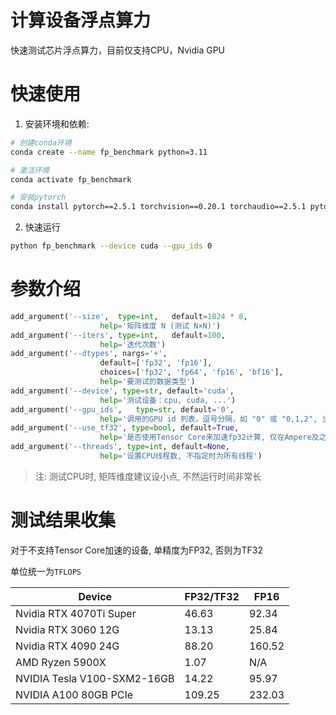 # 计算设备浮点算力

快速测试芯片浮点算力，目前仅支持CPU，Nvidia GPU

# 快速使用

1. 安装环境和依赖:

```sh
# 创建conda环境
conda create --name fp_benchmark python=3.11

# 激活环境
conda activate fp_benchmark

# 安装pytorch
conda install pytorch==2.5.1 torchvision==0.20.1 torchaudio==2.5.1 pytorch-cuda=12.4 -c pytorch -c nvidia
```

2. 快速运行

```sh
python fp_benchmark --device cuda --gpu_ids 0
```

# 参数介绍

```py
add_argument('--size',  type=int,   default=1024 * 8,
                    help='矩阵维度 N (测试 N×N)')
add_argument('--iters', type=int,   default=100,
                    help='迭代次数')
add_argument('--dtypes', nargs='+',
                    default=['fp32', 'fp16'],
                    choices=['fp32', 'fp64', 'fp16', 'bf16'],
                    help='要测试的数据类型')
add_argument('--device', type=str, default='cuda',
                    help='测试设备：cpu, cuda, ...')
add_argument('--gpu_ids',   type=str, default='0',
                    help='调用的GPU id 列表，逗号分隔，如 "0" 或 "0,1,2", 当填入1个时, 表示测试单卡性能')
add_argument('--use_tf32', type=bool, default=True,
                    help='是否使用Tensor Core来加速fp32计算, 仅在Ampere及之后架构才支持')
add_argument('--threads', type=int, default=None,
                    help='设置CPU线程数, 不指定时为所有线程')
```

> 注: 测试CPU时, 矩阵维度建议设小点, 不然运行时间非常长


# 测试结果收集

对于不支持Tensor Core加速的设备, 单精度为FP32, 否则为TF32

单位统一为`TFLOPS`

| Device                         | FP32/TF32 | FP16 |
|--------------------------------|---------|------|
| Nvidia RTX 4070Ti Super        | 46.63   | 92.34 |
| Nvidia RTX 3060 12G            | 13.13   | 25.84 |
| Nvidia RTX 4090 24G            | 88.20   | 160.52 |
| AMD Ryzen 5900X                | 1.07    | N/A  |
| NVIDIA Tesla V100-SXM2-16GB    | 14.22   | 95.97 |
| NVIDIA A100 80GB PCIe    | 109.25       | 232.03     |
